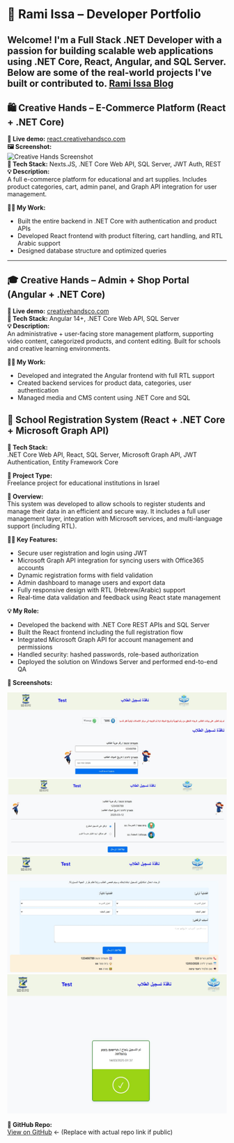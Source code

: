 # 💼 Rami Issa – Developer Portfolio

Welcome! I'm a Full Stack .NET Developer with a passion for building scalable web applications using .NET Core, React, Angular, and SQL Server. Below are some of the real-world projects I've built or contributed to.
[**Rami Issa Blog**](http://creativehandsco.com/Rami/RamiIssa.html)
---

## 🛍️ Creative Hands – E-Commerce Platform (React + .NET Core)

**🔗 Live demo:** [react.creativehandsco.com](http://react.creativehandsco.com/)  
**🖼️ Screenshot:**  
![Creative Hands Screenshot](./aaebc995-cd79-4ee1-95bd-c8a955fce71f.png)  
**🧰 Tech Stack:** Nexts.JS, .NET Core Web API, SQL Server, JWT Auth, REST  
**💡 Description:**  
A full e-commerce platform for educational and art supplies. Includes product categories, cart, admin panel, and Graph API integration for user management.

**👨‍💻 My Work:**  
- Built the entire backend in .NET Core with authentication and product APIs  
- Developed React frontend with product filtering, cart handling, and RTL Arabic support  
- Designed database structure and optimized queries

---

## 🎓 Creative Hands – Admin + Shop Portal (Angular + .NET Core)

**🔗 Live demo:** [creativehandsco.com](http://creativehandsco.com/)  
**🧰 Tech Stack:** Angular 14+, .NET Core Web API, SQL Server  
**💡 Description:**  
An administrative + user-facing store management platform, supporting video content, categorized products, and content editing. Built for schools and creative learning environments.

**👨‍💻 My Work:**  
- Developed and integrated the Angular frontend with full RTL support  
- Created backend services for product data, categories, user authentication  
- Managed media and CMS content using .NET Core and SQL

## 🏫 School Registration System (React + .NET Core + Microsoft Graph API)

**🔧 Tech Stack:**  
.NET Core Web API, React, SQL Server, Microsoft Graph API, JWT Authentication, Entity Framework Core

**📌 Project Type:**  
Freelance project for educational institutions in Israel

**🎯 Overview:**  
This system was developed to allow schools to register students and manage their data in an efficient and secure way. It includes a full user management layer, integration with Microsoft services, and multi-language support (including RTL).

**👨‍💻 Key Features:**
- Secure user registration and login using JWT
- Microsoft Graph API integration for syncing users with Office365 accounts
- Dynamic registration forms with field validation
- Admin dashboard to manage users and export data
- Fully responsive design with RTL (Hebrew/Arabic) support
- Real-time data validation and feedback using React state management

**💡 My Role:**
- Developed the backend with .NET Core REST APIs and SQL Server
- Built the React frontend including the full registration flow
- Integrated Microsoft Graph API for account management and permissions
- Handled security: hashed passwords, role-based authorization
- Deployed the solution on Windows Server and performed end-to-end QA

**📸 Screenshots:**

![School Form - Login Page](https://raw.githubusercontent.com/RamiIssa1974/KQMunicipality/master/ScreenShots/LoginPage.jpg)
![School Form - Register Page](https://raw.githubusercontent.com/RamiIssa1974/KQMunicipality/master/ScreenShots/Registe1.jpg)
![School Form - Reject Page](https://raw.githubusercontent.com/RamiIssa1974/KQMunicipality/master/ScreenShots/RejectPage.jpg)
![School Form - Finish Page](https://raw.githubusercontent.com/RamiIssa1974/KQMunicipality/master/ScreenShots/FinishPage.jpg)

**🔗 GitHub Repo:**  
[View on GitHub](https://github.com/RamiIssa1974/KQMunicipality) ← (Replace with actual repo link if public)


